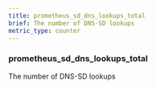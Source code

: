 ```yaml
---
title: prometheus_sd_dns_lookups_total
brief: The number of DNS-SD lookups
metric_type: counter
---
```

### prometheus_sd_dns_lookups_total

The number of DNS-SD lookups